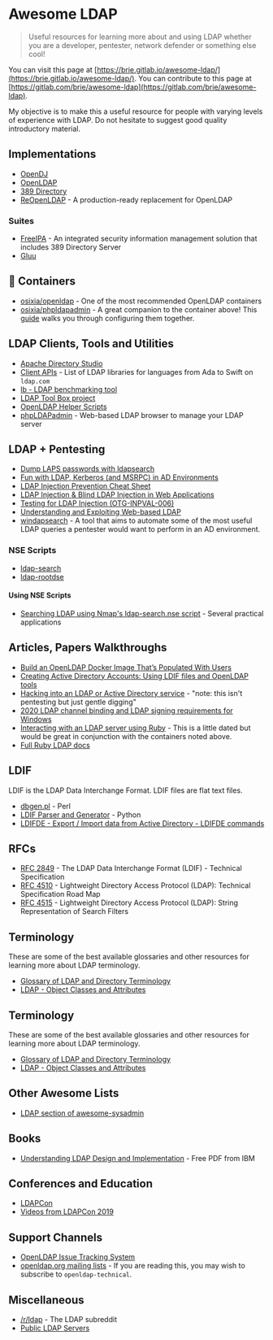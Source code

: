 # Awesome LDAP
> Useful resources for learning more about and using LDAP whether you are a developer, pentester, network defender or something else cool! 

You can visit this page at [https://brie.gitlab.io/awesome-ldap/](https://brie.gitlab.io/awesome-ldap/). You can contribute to this page at [https://gitlab.com/brie/awesome-ldap](https://gitlab.com/brie/awesome-ldap).

My objective is to make this a useful resource for people with varying levels of experience with LDAP. Do not hesitate to suggest good quality introductory material. 


## Implementations
  - [OpenDJ](https://www.openidentityplatform.org/opendj)
  - [OpenLDAP](https://www.openldap.org/)
  - [389 Directory](https://directory.fedoraproject.org/)
  - [ReOpenLDAP](https://github.com/erthink/ReOpenLDAP) - A production-ready replacement for OpenLDAP

### Suites
  - [FreeIPA](https://www.freeipa.org/page/Main_Page) - An integrated security information management solution that includes 389 Directory Server
  - [Gluu](https://www.gluu.org/)

## :whale: Containers
  - [osixia/openldap](https://hub.docker.com/r/osixia/openldap/) - One of the most recommended OpenLDAP containers
  - [osixia/phpldapadmin](https://hub.docker.com/r/osixia/phpldapadmin/) - A great companion to the container above! This [guide](https://scytalelabs.com/setup-and-configure-openldap-using-docker-image-on-ubuntu-16-04/) walks you through configuring them together.

## LDAP Clients, Tools and Utilities
  - [Apache Directory Studio](https://directory.apache.org/studio/)
  - [Client APIs](https://ldap.com/client-apis/) - List of LDAP libraries for languages from Ada to Swift on `ldap.com`
  - [lb - LDAP benchmarking tool](https://github.com/hamano/lb)
  - [LDAP Tool Box project](https://ltb-project.org/doku.php)
  - [OpenLDAP Helper Scripts](https://www.port389.org/docs/389ds/scripts.html)
  - [phpLDAPadmin](http://phpldapadmin.sourceforge.net/wiki/index.php/Main_Page) - Web-based LDAP browser to manage your LDAP server

## LDAP + Pentesting
  - [Dump LAPS passwords with ldapsearch](https://room362.com/post/2017/dump-laps-passwords-with-ldapsearch/)
  - [Fun with LDAP, Kerberos (and MSRPC) in AD Environments](https://speakerdeck.com/ropnop/fun-with-ldap-kerberos-and-msrpc-in-ad-environments?slide=17)
  - [LDAP Injection Prevention Cheat Sheet](https://cheatsheetseries.owasp.org/cheatsheets/LDAP_Injection_Prevention_Cheat_Sheet.html)
  - [LDAP Injection & Blind LDAP Injection in Web Applications](https://www.blackhat.com/presentations/bh-europe-08/Alonso-Parada/Whitepaper/bh-eu-08-alonso-parada-WP.pdf)
  - [Testing for LDAP Injection (OTG-INPVAL-006)](https://kennel209.gitbooks.io/owasp-testing-guide-v4/en/web_application_security_testing/testing_for_ldap_injection_otg-inpval-006.html)
  - [Understanding and Exploiting Web-based LDAP](https://www.sans.org/blog/understanding-and-exploiting-web-based-ldap/)
  - [windapsearch](https://github.com/ropnop/windapsearch) - A tool that aims to automate some of the most useful LDAP queries a pentester would want to perform in an AD environment.
### NSE Scripts
  - [ldap-search](https://nmap.org/nsedoc/scripts/ldap-search.html)
  - [ldap-rootdse](https://nmap.org/nsedoc/scripts/ldap-rootdse.html)
#### Using NSE Scripts
  - [Searching LDAP using Nmap's ldap-search.nse script](https://fadedlab.wordpress.com/2017/07/25/searching-ldap-using-nmaps-ldap-search-nse/) - Several practical applications

## Articles, Papers Walkthroughs
  - [Build an OpenLDAP Docker Image That’s Populated With Users](https://medium.com/better-programming/ldap-docker-image-with-populated-users-3a5b4d090aa4)
  - [Creating Active Directory Accounts: Using LDIF files and OpenLDAP tools](http://pig.made-it.com/pig-adusers.html)
  - [Hacking into an LDAP or Active Directory service](https://pub.nethence.com/server/active-directory) - "note: this isn't pentesting but just gentle digging"
  - [2020 LDAP channel binding and LDAP signing requirements for Windows](https://support.microsoft.com/en-us/help/4520412/2020-ldap-channel-binding-and-ldap-signing-requirements-for-windows)
  - [Interacting with an LDAP server using Ruby](https://www.tutorialspoint.com/ruby/ruby_ldap.htm) - This is a little dated but would be great in conjunction with the containers noted above.
  - [Full Ruby LDAP docs](http://ruby-ldap.sourceforge.net/rdoc/)

## LDIF 
LDIF is the LDAP Data Interchange Format. LDIF files are flat text files. 

  - [dbgen.pl](https://linux.die.net/man/1/dbgen.pl) - Perl
  - [LDIF Parser and Generator](https://www.python-ldap.org/en/latest/reference/ldif.html) - Python 
  - [LDIFDE - Export / Import data from Active Directory - LDIFDE commands ](https://support.microsoft.com/en-us/help/555636)

## RFCs
  - [RFC 2849](https://tools.ietf.org/html/rfc2849) - The LDAP Data Interchange Format (LDIF) - Technical Specification
  - [RFC 4510](https://tools.ietf.org/html/rfc4510) -  Lightweight Directory Access Protocol (LDAP): Technical Specification Road Map
  - [RFC 4515](https://tools.ietf.org/html/rfc4515) - Lightweight Directory Access Protocol (LDAP): String Representation of Search Filters

## Terminology
These are some of the best available glossaries and other resources for learning more about LDAP terminology.

  - [Glossary of LDAP and Directory Terminology](https://ldapwiki.com/wiki/Glossary%20Of%20LDAP%20And%20Directory%20Terminology)
  - [LDAP - Object Classes and Attributes](https://www.zytrax.com/books/ldap/ape/)

## Terminology
These are some of the best available glossaries and other resources for learning more about LDAP terminology.

  - [Glossary of LDAP and Directory Terminology](https://ldapwiki.com/wiki/Glossary%20Of%20LDAP%20And%20Directory%20Terminology)
  - [LDAP - Object Classes and Attributes](https://www.zytrax.com/books/ldap/ape/)

## Other Awesome Lists
  - [LDAP section of awesome-sysadmin](https://github.com/n1trux/awesome-sysadmin#ldap)

## Books
  - [Understanding LDAP Design and Implementation](https://www.redbooks.ibm.com/redbooks/pdfs/sg244986.pdf) - Free PDF from IBM
## Conferences and Education
  - [LDAPCon](https://ldapcon.org/2019/)
  - [Videos from LDAPCon 2019](https://www.youtube.com/channel/UCbozYVV-XTqzx-eTSI4I84A/videos)

## Support Channels
  - [OpenLDAP Issue Tracking System](https://bugs.openldap.org/)
  - [openldap.org mailing lists](https://lists.openldap.org/hyperkitty/) - If you are reading this, you may wish to subscribe to `openldap-technical`. 

## Miscellaneous
  - [/r/ldap](https://reddit.com/r/ldap) - The LDAP subreddit
  - [Public LDAP Servers](https://ldapwiki.com/wiki/Public%20LDAP%20Servers)
